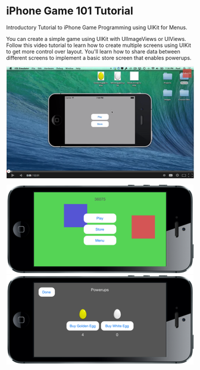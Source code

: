 iPhone Game 101 Tutorial
=====================

Introductory Tutorial to iPhone Game Programming using UIKit for Menus.

You can create a simple game using UIKit with UIImageViews or UIViews. Follow this video tutorial to learn how to create multiple screens using UIKit to get more control over layout. You'll learn how to share data between different screens to implement a basic store screen that enables powerups.

[![iPhone Games 101 YouTube Playlist](https://raw.githubusercontent.com/PaulSolt/iPhoneGame101Tutorial/master/YouTube.png)](http://www.youtube.com/playlist?list=PLLYKjb-Uo9cyXKG1sNWmJWlKpIm3WxiHa)

![Game Pause Screen](https://raw.githubusercontent.com/PaulSolt/iPhoneGame101Tutorial/master/iPhone%20Game%20Tutorial.png)
![Game Store Screen](https://raw.githubusercontent.com/PaulSolt/iPhoneGame101Tutorial/master/iPhone%20Game%20Tutorial%20Store.png)

